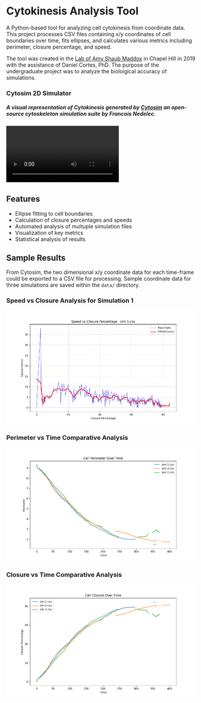 # Cytokinesis Analysis Tool

A Python-based tool for analyzing cell cytokinesis from coordinate data. This project processes CSV files containing x/y coordinates of cell boundaries over time, fits ellipses, and calculates various metrics including perimeter, closure percentage, and speed.

The tool was created in the [Lab of Amy Shaub Maddox](https://asmlab.web.unc.edu/) in Chapel Hill in 2019 with the assistance of Daniel Cortes, PhD. The purpose of the undergraduate project was to analyze the bioloigical accuracy of simulations.

### Cytosim 2D Simulator
##### A visual representation of Cytokinesis generated by [Cytosim](https://gitlab.com/f-nedelec/cytosim) an open-source cytoskeleton simulation suite by Francois Nedelec. 

![2-D Cytokinesis Visualization](https://github.com/gordon-b-max/CytokinesisAnalytics/blob/main/2dCellularClosureExample.mp4)

## Features
- Ellipse fitting to cell boundaries
- Calculation of closure percentages and speeds
- Automated analysis of multuple simulation files
- Visualization of key metrics
- Statistical analysis of results


## Sample Results

From Cytosim, the two dimensional x/y coordinate data for each time-frame could be exported to a CSV file for processing. Sample coordinate data for three simulations are saved within the `data/` directory.

### Speed vs Closure Analysis for Simulation 1

![Speed vs Closure Plot](results/speed_vs_closure/speed_vs_closure_sim-1.csv.png)


### Perimeter vs Time Comparative Analysis

![Perimeter vs Time](results/perimeters.png)

### Closure vs Time Comparative Analysis

![Closure vs Time](results/closures.png)
